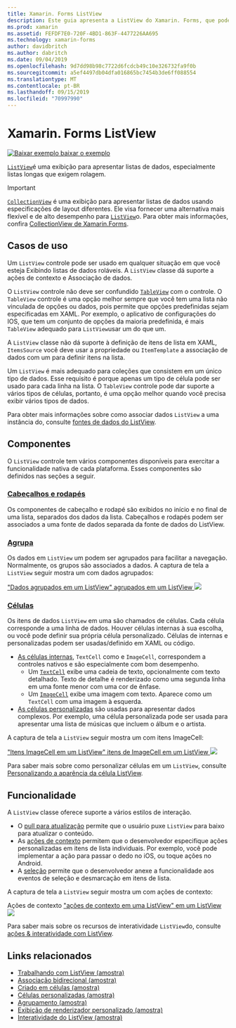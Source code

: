 ```yaml
---
title: Xamarin. Forms ListView
description: Este guia apresenta a ListView do Xamarin. Forms, que pode ser usada para apresentar dados em listas interativas.
ms.prod: xamarin
ms.assetid: FEFDF7E0-720F-4BD1-863F-4477226AA695
ms.technology: xamarin-forms
author: davidbritch
ms.author: dabritch
ms.date: 09/04/2019
ms.openlocfilehash: 9d7dd98b98c7722d6fcdcb49c10e326732fa9f0b
ms.sourcegitcommit: a5ef4497db04dfa016865bc7454b3de6ff088554
ms.translationtype: MT
ms.contentlocale: pt-BR
ms.lasthandoff: 09/15/2019
ms.locfileid: "70997990"
---
```

# <a name="xamarinforms-listview"></a>Xamarin. Forms ListView

[![Baixar exemplo](~/media/shared/download.png) baixar o exemplo](https://docs.microsoft.com/samples/xamarin/xamarin-forms-samples/workingwithlistview)

[`ListView`](xref:Xamarin.Forms.ListView)é uma exibição para apresentar listas de dados, especialmente listas longas que exigem rolagem.

> [!IMPORTANT]
> [`CollectionView`](xref:Xamarin.Forms.CollectionView) é uma exibição para apresentar listas de dados usando especificações de layout diferentes. Ele visa fornecer uma alternativa mais flexível e de alto desempenho para [`ListView`](xref:Xamarin.Forms.ListView)o. Para obter mais informações, confira [CollectionView de Xamarin.Forms](~/xamarin-forms/user-interface/collectionview/index.md).

## <a name="use-cases"></a>Casos de uso

Um `ListView` controle pode ser usado em qualquer situação em que você esteja Exibindo listas de dados roláveis. A `ListView` classe dá suporte a ações de contexto e Associação de dados.

O `ListView` controle não deve ser confundido [`TableView`](~/xamarin-forms/user-interface/tableview.md) com o controle. O `TableView` controle é uma opção melhor sempre que você tem uma lista não vinculada de opções ou dados, pois permite que opções predefinidas sejam especificadas em XAML. Por exemplo, o aplicativo de configurações do IOS, que tem um conjunto de opções da maioria predefinida, é mais `TableView` adequado para `ListView`usar um do que um.

A `ListView` classe não dá suporte à definição de itens de lista em XAML, `ItemsSource` você deve usar a propriedade ou `ItemTemplate` a associação de dados com um para definir itens na lista.

Um `ListView` é mais adequado para coleções que consistem em um único tipo de dados. Esse requisito é porque apenas um tipo de célula pode ser usado para cada linha na lista. O `TableView` controle pode dar suporte a vários tipos de células, portanto, é uma opção melhor quando você precisa exibir vários tipos de dados.

Para obter mais informações sobre como associar dados `ListView` a uma instância do, consulte [fontes de dados do ListView](~/xamarin-forms/user-interface/listview/data-and-databinding.md).

## <a name="components"></a>Componentes

O `ListView` controle tem vários componentes disponíveis para exercitar a funcionalidade nativa de cada plataforma. Esses componentes são definidos nas seções a seguir.

### <a name="headers-and-footerscustomizing-list-appearancemdheaders-and-footers"></a>[Cabeçalhos e rodapés](customizing-list-appearance.md#headers-and-footers)

Os componentes de cabeçalho e rodapé são exibidos no início e no final de uma lista, separados dos dados da lista. Cabeçalhos e rodapés podem ser associados a uma fonte de dados separada da fonte de dados do ListView.

### <a name="groupscustomizing-list-appearancemdgrouping"></a>[Agrupa](customizing-list-appearance.md#grouping)

Os dados em `ListView` um podem ser agrupados para facilitar a navegação. Normalmente, os grupos são associados a dados. A captura de tela a `ListView` seguir mostra um com dados agrupados:

["Dados agrupados em um ListView" agrupados em um ListView ![](images/grouping-depth-cropped.png)](images/grouping-depth.png#lightbox "")

### <a name="cellscustomizing-cell-appearancemd"></a>[Células](customizing-cell-appearance.md)

Os itens de dados `ListView` em uma são chamados de células. Cada célula corresponde a uma linha de dados. Houver células internas à sua escolha, ou você pode definir sua própria célula personalizado. Células de internas e personalizadas podem ser usadas/definido em XAML ou código.

- [As células internas](customizing-cell-appearance.md#built-in-cells), `TextCell` como e `ImageCell`, correspondem a controles nativos e são especialmente com bom desempenho.
  - Um [`TextCell`](customizing-cell-appearance.md#textcell) exibe uma cadeia de texto, opcionalmente com texto detalhado. Texto de detalhe é renderizado como uma segunda linha em uma fonte menor com uma cor de ênfase.
  - Um [`ImageCell`](customizing-cell-appearance.md#imagecell) exibe uma imagem com texto. Aparece como um `TextCell` com uma imagem à esquerda.
- [As células personalizadas](customizing-cell-appearance.md#custom-cells) são usadas para apresentar dados complexos. Por exemplo, uma célula personalizada pode ser usada para apresentar uma lista de músicas que incluem o álbum e o artista.

A captura de tela a `ListView` seguir mostra um com itens ImageCell:

["Itens ImageCell em um ListView" itens de ImageCell em um ListView ![](images/image-cell-default-cropped.png)](images/image-cell-default.png#lightbox "")

Para saber mais sobre como personalizar células em um `ListView`, consulte [Personalizando a aparência da célula ListView](customizing-cell-appearance.md).

## <a name="functionality"></a>Funcionalidade

A `ListView` classe oferece suporte a vários estilos de interação.

- O [pull para atualização](interactivity.md#pull-to-refresh) permite que o usuário puxe `ListView` para baixo para atualizar o conteúdo.
- As [ações de contexto](interactivity.md#context-actions) permitem que o desenvolvedor especifique ações personalizadas em itens de lista individuais. Por exemplo, você pode implementar a ação para passar o dedo no iOS, ou toque ações no Android.
- A [seleção](interactivity.md#selection-and-taps) permite que o desenvolvedor anexe a funcionalidade aos eventos de seleção e desmarcação em itens de lista.

A captura de tela a `ListView` seguir mostra um com ações de contexto:

Ações de contexto ["ações de contexto em uma ListView" em um ListView ![](images/context-default-cropped.png)](images/context-default.png#lightbox "")

Para saber mais sobre os recursos de interatividade `ListView`do, consulte [ações & interatividade com ListView](interactivity.md).

## <a name="related-links"></a>Links relacionados

- [Trabalhando com ListView (amostra)](https://docs.microsoft.com/samples/xamarin/xamarin-forms-samples/workingwithlistview)
- [Associação bidirecional (amostra)](https://docs.microsoft.com/samples/xamarin/xamarin-forms-samples/userinterface-listview-switchentrytwobinding)
- [Criado em células (amostra)](https://docs.microsoft.com/samples/xamarin/xamarin-forms-samples/userinterface-listview-builtincells)
- [Células personalizadas (amostra)](https://docs.microsoft.com/samples/xamarin/xamarin-forms-samples/userinterface-listview-customcells)
- [Agrupamento (amostra)](https://docs.microsoft.com/samples/xamarin/xamarin-forms-samples/userinterface-listview-grouping)
- [Exibição de renderizador personalizado (amostra)](https://docs.microsoft.com/samples/xamarin/xamarin-forms-samples/workingwithlistviewnative/)
- [Interatividade do ListView (amostra)](https://docs.microsoft.com/samples/xamarin/xamarin-forms-samples/userinterface-listview-interactivity)

